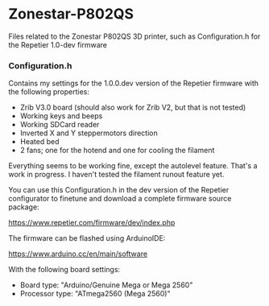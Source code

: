 # Zonestar-P802QS
Files related to the Zonestar P802QS 3D printer, such as Configuration.h for the Repetier 1.0-dev firmware

### Configuration.h
Contains my settings for the 1.0.0.dev version of the Repetier firmware with the following properties:
* Zrib V3.0 board (should also work for Zrib V2, but that is not tested)
* Working keys and beeps
* Working SDCard reader
* Inverted X and Y steppermotors direction
* Heated bed
* 2 fans; one for the hotend and one for cooling the filament

Everything seems to be working fine, except the autolevel feature. That's a work in progress. I haven't tested the filament runout feature yet.

You can use this Configuration.h in the dev version of the Repetier configurator to finetune and download a complete firmware source package:

https://www.repetier.com/firmware/dev/index.php

The firmware can be flashed using ArduinoIDE:

https://www.arduino.cc/en/main/software

With the following board settings:
* Board type: "Arduino/Genuine Mega or Mega 2560"
* Processor type: "ATmega2560 (Mega 2560)"